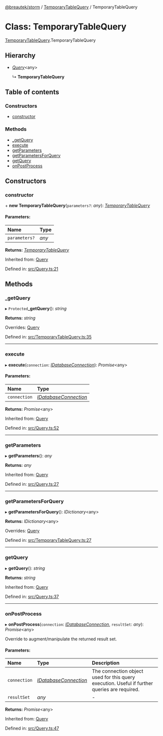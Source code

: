 [@breautek/storm](../README.md) / [TemporaryTableQuery](../modules/temporarytablequery.md) / TemporaryTableQuery

# Class: TemporaryTableQuery

[TemporaryTableQuery](../modules/temporarytablequery.md).TemporaryTableQuery

## Hierarchy

* [*Query*](query.query-1.md)<any\>

  ↳ **TemporaryTableQuery**

## Table of contents

### Constructors

- [constructor](temporarytablequery.temporarytablequery-1.md#constructor)

### Methods

- [\_getQuery](temporarytablequery.temporarytablequery-1.md#_getquery)
- [execute](temporarytablequery.temporarytablequery-1.md#execute)
- [getParameters](temporarytablequery.temporarytablequery-1.md#getparameters)
- [getParametersForQuery](temporarytablequery.temporarytablequery-1.md#getparametersforquery)
- [getQuery](temporarytablequery.temporarytablequery-1.md#getquery)
- [onPostProcess](temporarytablequery.temporarytablequery-1.md#onpostprocess)

## Constructors

### constructor

\+ **new TemporaryTableQuery**(`parameters?`: *any*): [*TemporaryTableQuery*](temporarytablequery.temporarytablequery-1.md)

#### Parameters:

| Name | Type |
| :------ | :------ |
| `parameters?` | *any* |

**Returns:** [*TemporaryTableQuery*](temporarytablequery.temporarytablequery-1.md)

Inherited from: [Query](query.query-1.md)

Defined in: [src/Query.ts:21](https://github.com/breautek/storm/blob/2614a1c/src/Query.ts#L21)

## Methods

### \_getQuery

▸ `Protected`**_getQuery**(): *string*

**Returns:** *string*

Overrides: [Query](query.query-1.md)

Defined in: [src/TemporaryTableQuery.ts:35](https://github.com/breautek/storm/blob/2614a1c/src/TemporaryTableQuery.ts#L35)

___

### execute

▸ **execute**(`connection`: [*IDatabaseConnection*](../interfaces/idatabaseconnection.idatabaseconnection-1.md)): *Promise*<any\>

#### Parameters:

| Name | Type |
| :------ | :------ |
| `connection` | [*IDatabaseConnection*](../interfaces/idatabaseconnection.idatabaseconnection-1.md) |

**Returns:** *Promise*<any\>

Inherited from: [Query](query.query-1.md)

Defined in: [src/Query.ts:52](https://github.com/breautek/storm/blob/2614a1c/src/Query.ts#L52)

___

### getParameters

▸ **getParameters**(): *any*

**Returns:** *any*

Inherited from: [Query](query.query-1.md)

Defined in: [src/Query.ts:27](https://github.com/breautek/storm/blob/2614a1c/src/Query.ts#L27)

___

### getParametersForQuery

▸ **getParametersForQuery**(): *IDictionary*<any\>

**Returns:** *IDictionary*<any\>

Overrides: [Query](query.query-1.md)

Defined in: [src/TemporaryTableQuery.ts:27](https://github.com/breautek/storm/blob/2614a1c/src/TemporaryTableQuery.ts#L27)

___

### getQuery

▸ **getQuery**(): *string*

**Returns:** *string*

Inherited from: [Query](query.query-1.md)

Defined in: [src/Query.ts:37](https://github.com/breautek/storm/blob/2614a1c/src/Query.ts#L37)

___

### onPostProcess

▸ **onPostProcess**(`connection`: [*IDatabaseConnection*](../interfaces/idatabaseconnection.idatabaseconnection-1.md), `resultSet`: *any*): *Promise*<any\>

Override to augment/manipulate the returned result set.

#### Parameters:

| Name | Type | Description |
| :------ | :------ | :------ |
| `connection` | [*IDatabaseConnection*](../interfaces/idatabaseconnection.idatabaseconnection-1.md) | The connection object used for this query execution. Useful if further queries are required. |
| `resultSet` | *any* | - |

**Returns:** *Promise*<any\>

Inherited from: [Query](query.query-1.md)

Defined in: [src/Query.ts:47](https://github.com/breautek/storm/blob/2614a1c/src/Query.ts#L47)
